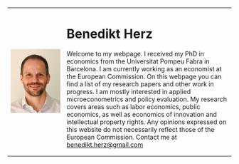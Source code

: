 

<table align="center">
    <tr>    
        <td width="25%">
            <img src="website_picture.png"  />
        </td>  
        <td>
            <h1>Benedikt Herz</h1>
            
         
Welcome to my webpage. I received my PhD in economics from the Universitat Pompeu Fabra in Barcelona. I am currently working as an economist at the European Commission.
On this webpage you can find a list of my research papers and other work in progress. I am mostly interested in applied microeconometrics and policy evaluation. My research covers areas such as labor economics, public economics, as well as economics of innovation and intellectual property rights.
Any opinions expressed on this website do not necessarily reflect those of the European Commission.
Contact me at benedikt.herz@gmail.com
        </td>        
    </tr>        
</table>  

